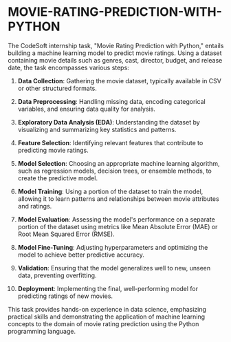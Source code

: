 # MOVIE-RATING-PREDICTION-WITH-PYTHON
The CodeSoft internship task, "Movie Rating Prediction with Python," entails building a machine learning model to predict movie ratings. Using a dataset containing movie details such as genres, cast, director, budget, and release date, the task encompasses various steps:

1. **Data Collection**: Gathering the movie dataset, typically available in CSV or other structured formats.

2. **Data Preprocessing**: Handling missing data, encoding categorical variables, and ensuring data quality for analysis.

3. **Exploratory Data Analysis (EDA)**: Understanding the dataset by visualizing and summarizing key statistics and patterns.

4. **Feature Selection**: Identifying relevant features that contribute to predicting movie ratings.

5. **Model Selection**: Choosing an appropriate machine learning algorithm, such as regression models, decision trees, or ensemble methods, to create the predictive model.

6. **Model Training**: Using a portion of the dataset to train the model, allowing it to learn patterns and relationships between movie attributes and ratings.

7. **Model Evaluation**: Assessing the model's performance on a separate portion of the dataset using metrics like Mean Absolute Error (MAE) or Root Mean Squared Error (RMSE).

8. **Model Fine-Tuning**: Adjusting hyperparameters and optimizing the model to achieve better predictive accuracy.

9. **Validation**: Ensuring that the model generalizes well to new, unseen data, preventing overfitting.

10. **Deployment**: Implementing the final, well-performing model for predicting ratings of new movies.

This task provides hands-on experience in data science, emphasizing practical skills and demonstrating the application of machine learning concepts to the domain of movie rating prediction using the Python programming language.
